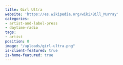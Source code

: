 ```yaml
---
title: Girl Ultra
website: 'https://es.wikipedia.org/wiki/Bill_Murray'
categories:
- artist-and-label-press
- daytime-radio
tags:
- artist
position: 0
image: "/uploads/girl-ultra.png"
is-client-featured: true
is-home-featured: true
---
```

